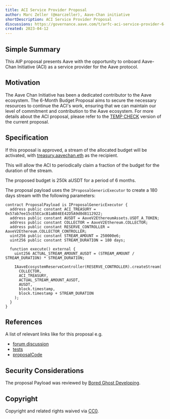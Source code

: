 ```yaml
---
title: ACI Service Provider Proposal
author: Marc Zeller (@marczeller), Aave-Chan initiative
shortDescription: ACI Service Provider Proposal
discussions: https://governance.aave.com/t/arfc-aci-service-provider-6-month-proposal/12513
created: 2023-04-12
---
```


## Simple Summary

This AIP proposal presents Aave with the opportunity to onboard Aave-Chan Initiative (ACI) as a service provider for the Aave protocol.

## Motivation
The Aave Chan Initiative has been a dedicated contributor to the Aave ecosystem. The 6-Month Budget Proposal aims to secure the necessary resources to continue the ACI's work, ensuring that we can maintain our level of commitment and contribution to the Aave ecosystem. For more details about the ACI proposal, please refer to the [TEMP CHECK](https://governance.aave.com/t/temp-check-aave-chan-initiative-6-month-budget-proposal/12344) version of the current proposal.

## Specification
If this proposal is approved, a stream of the allocated budget will be activated, with [treasury.aavechan.eth](https://etherscan.io/address/0x57ab7ee15cE5ECacB1aB84EE42D5A9d0d8112922) as the recipient.

This will allow the ACI to periodically claim a fraction of the budget for the duration of the stream.

The proposed budget is 250k aUSDT for a period of 6 months.

The proposal payload uses the `IProposalGenericExecutor` to create a 180 days stream with the following parameters:

```solidity
contract ProposalPayload is IProposalGenericExecutor {
  address public constant ACI_TREASURY = 0x57ab7ee15cE5ECacB1aB84EE42D5A9d0d8112922;
  address public constant AUSDT = AaveV2EthereumAssets.USDT_A_TOKEN;
  address public constant COLLECTOR = AaveV2Ethereum.COLLECTOR;
  address public constant RESERVE_CONTROLLER = AaveV2Ethereum.COLLECTOR_CONTROLLER;
  uint256 public constant STREAM_AMOUNT = 250000e6;
  uint256 public constant STREAM_DURATION = 180 days;

  function execute() external {
    uint256 ACTUAL_STREAM_AMOUNT_AUSDT = (STREAM_AMOUNT / STREAM_DURATION) * STREAM_DURATION;

    IAaveEcosystemReserveController(RESERVE_CONTROLLER).createStream(
      COLLECTOR,
      ACI_TREASURY,
      ACTUAL_STREAM_AMOUNT_AUSDT,
      AUSDT,
      block.timestamp,
      block.timestamp + STREAM_DURATION
    );
  }
}
```	

## References

A list of relevant links like for this proposal e.g.

- [forum discussion](https://governance.aave.com/t/arfc-aci-service-provider-6-month-proposal/12513)
- [tests](https://github.com/bgd-labs/aave-v3-crosschain-listing-template/blob/main/src/AaveV3ACIProposal_20230411/AaveV3ACIProposal_20230411Test.t.sol)
- [proposalCode](https://github.com/bgd-labs/aave-v3-crosschain-listing-template/blob/main/src/AaveV3ACIProposal_20230411/AaveV3ACIProposal_20230411.sol)

## Security Considerations

The proposal Payload was reviewed by [Bored Ghost Developing](https://bgdlabs.com/).

## Copyright

Copyright and related rights waived via [CC0](https://creativecommons.org/publicdomain/zero/1.0/).